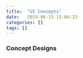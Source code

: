 ```yaml
---
title:  "UI Concepts"
date:   2019-06-15 15:04:23 
categories: []
tags: []
---
```

### Concept Designs

